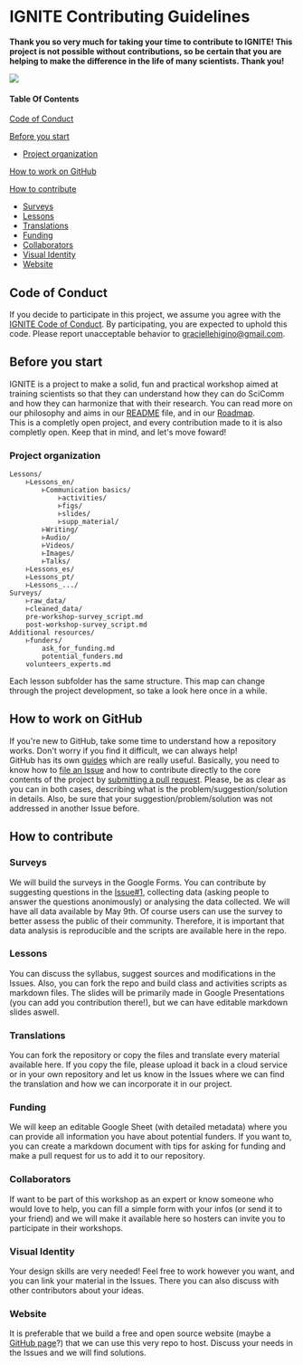 # IGNITE Contributing Guidelines  

**Thank you so very much for taking your time to contribute to IGNITE! This project is not possible without contributions, so be certain that you are helping to make the difference in the life of many scientists. Thank you!**  

![](https://media.giphy.com/media/xUySTu7FXFYo6nXWWQ/giphy.gif)  

#### Table Of Contents

[Code of Conduct](#code-of-conduct)  

[Before you start](#before-you-start)  
* [Project organization](#project-organization)  

[How to work on GitHub](#how-to-work-on-github)  

[How to contribute](#how-to-contribute)  
* [Surveys](#surveys)  
* [Lessons](#lessons)  
* [Translations](#translations)  
* [Funding](#funding)  
* [Collaborators](#collaborators)  
* [Visual Identity](#visual-identity)  
* [Website](#website)  

## Code of Conduct

If you decide to participate in this project, we assume you agree with the [IGNITE Code of Conduct](CODE_OF_CONDUCT.md). By participating, you are expected to uphold this code. Please report unacceptable behavior to [graciellehigino@gmail.com](mailto:graciellehigino@gmail.com).  

## Before you start  

IGNITE is a project to make a solid, fun and practical workshop aimed at training scientists so that they can understand how they can do SciComm and how they can harmonize that with their research. You can read more on our philosophy and aims in our [README](README.md) file, and in our [Roadmap](Roadmap.md).  
This is a completly open project, and every contribution made to it is also completly open. Keep that in mind, and let's move foward!  

### Project organization  

```shell
Lessons/  
    ⊢Lessons_en/  
        ⊢Communication basics/  
            ⊢activities/  
            ⊢figs/  
            ⊢slides/  
            ⊢supp_material/  
        ⊢Writing/  
        ⊢Audio/  
        ⊢Videos/  
        ⊢Images/  
        ⊢Talks/  
    ⊢Lessons_es/  
    ⊢Lessons_pt/  
    ⊢Lessons_.../  
Surveys/  
    ⊢raw_data/  
    ⊢cleaned_data/  
    pre-workshop-survey_script.md  
    post-workshop-survey_script.md  
Additional resources/  
    ⊢funders/  
        ask_for_funding.md  
        potential_funders.md  
    volunteers_experts.md  
```

Each lesson subfolder has the same structure. This map can change through the project development, so take a look here once in a while.  
## How to work on GitHub  

If you're new to GitHub, take some time to understand how a repository works. Don't worry if you find it difficult, we can always help!  
GitHub has its own [guides](https://guides.github.com/) which are really useful. Basically, you need to know how to [file an Issue](https://guides.github.com/features/issues/) and how to contribute directly to the core contents of the project by [submitting a pull request](https://guides.github.com/activities/forking/#making-a-pull-request). Please, be as clear as you can in both cases, describing what is the problem/suggestion/solution in details. Also, be sure that your suggestion/problem/solution was not addressed in another Issue before.

## How to contribute  
### Surveys  
We will build the surveys in the Google Forms. You can contribute by suggesting questions in the [Issue#1](https://github.com/graciellehigino/IGNITE/issues/1), collecting data (asking people to answer the questions anonimously) or analysing the data collected. We will have all data available by May 9th. Of course users can use the survey to better assess the public of their community. Therefore, it is important that data analysis is reproducible and the scripts are available here in the repo.  

### Lessons  
You can discuss the syllabus, suggest sources and modifications in the Issues. Also, you can fork the repo and build class and activities scripts as markdown files. The slides will be primarily made in Google Presentations (you can add you contribution there!), but we can have editable markdown slides aswell.  

### Translations    
You can fork the repository or copy the files and translate every material available here. If you copy the file, please upload it back in a cloud service or in your own repository and let us know in the Issues where we can find the translation and how we can incorporate it in our project.  

### Funding  
We will keep an editable Google Sheet (with detailed metadata) where you can provide all information you have about potential funders. If you want to, you can create a markdown document with tips for asking for funding and make a pull request for us to add it to our repository.  

### Collaborators  
If want to be part of this workshop as an expert or know someone who would love to help, you can fill a simple form with your infos (or send it to your friend) and we will make it available here so hosters can invite you to participate in their workshops.  

### Visual Identity  
Your design skills are very needed! Feel free to work however you want, and you can link your material in the Issues. There you can also discuss with other contributors about your ideas.  

### Website  
It is preferable that we build a free and open source website (maybe a [GitHub page](https://pages.github.com/)?) that we can use this very repo to host. Discuss your needs in the Issues and we will find solutions.  
